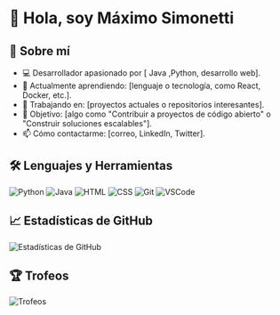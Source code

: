 

# 👋 Hola, soy Máximo Simonetti

## 🚀 Sobre mí
- 💻 Desarrollador apasionado por [ Java ,Python, desarrollo web].
- 🌱 Actualmente aprendiendo: [lenguaje o tecnología, como React, Docker, etc.].
- 🔭 Trabajando en: [proyectos actuales o repositorios interesantes].
- 🎯 Objetivo: [algo como "Contribuir a proyectos de código abierto" o "Construir soluciones escalables"].
- 📫 Cómo contactarme: [correo, LinkedIn, Twitter].

## 🛠️ Lenguajes y Herramientas
![Python](https://img.shields.io/badge/-Python-3776AB?style=flat-square&logo=python&logoColor=white)
![Java](https://img.shields.io/badge/-Java-007396?style=flat-square&logo=java&logoColor=white)
![HTML](https://img.shields.io/badge/-HTML5-E34F26?style=flat-square&logo=html5&logoColor=white)
![CSS](https://img.shields.io/badge/-CSS3-1572B6?style=flat-square&logo=css3&logoColor=white)
![Git](https://img.shields.io/badge/-Git-F05032?style=flat-square&logo=git&logoColor=white)
![VSCode](https://img.shields.io/badge/-VS%20Code-007ACC?style=flat-square&logo=visual-studio-code&logoColor=white)

## 📈 Estadísticas de GitHub
![Estadísticas de GitHub](https://github-readme-stats.vercel.app/api?username=maximonett&show_icons=true&theme=radical) 

## 🏆 Trofeos
![Trofeos](https://github-profile-trophy.vercel.app/?username=maximonett&theme=radical)
